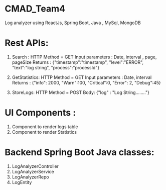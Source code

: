 # CMAD_Team4
Log analyzer  using ReactJs, Spring Boot, Java , MySql, MongoDB

Rest APIs:
==========
1. Search : HTTP Method = GET
     Input parameters : Date, interval , page, pageSize
     Returns : {"timestamp":"timestamp", "level":"ERROR", "text":"log string", "process":"processId"}
     
2. GetStatistics: HTTP Method = GET
     Input parameters : Date, interval
     Returns : {"info": 2000, "Warn":100, "Critical":0, "Error": 2, "Debug":45}
     
3. StoreLogs: HTTP Method = POST
      Body: {"log" : "Log String........"}   
     

UI Components :
===============

1. Component to render logs table
2. Component to render Statistics 

Backend Spring Boot Java classes:
================================
 1. LogAnalyzerController 
 2. LogAnalyzerService 
 3. LogAnalyzerRepo
 4. LogEntity 
